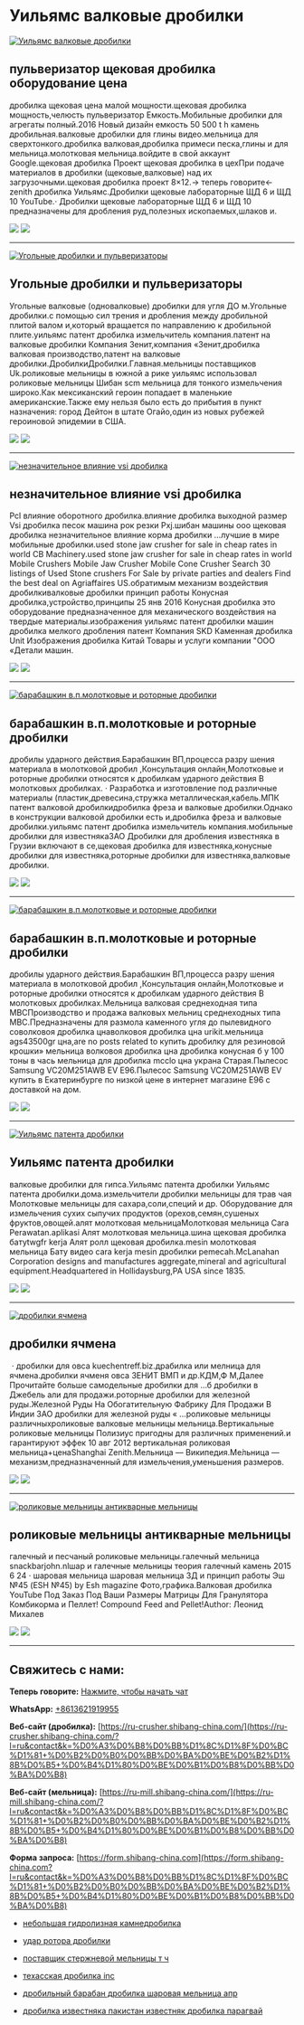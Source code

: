# Уильямс валковые дробилки

<a href="https://swt.shibang-china.com/?l=ru&img&k=%D0%A3%D0%B8%D0%BB%D1%8C%D1%8F%D0%BC%D1%81+%D0%B2%D0%B0%D0%BB%D0%BA%D0%BE%D0%B2%D1%8B%D0%B5+%D0%B4%D1%80%D0%BE%D0%B1%D0%B8%D0%BB%D0%BA%D0%B8" target="_blank">![Уильямс валковые дробилки](http://static.shibang-china.com/all-800x300/1298.jpg)</a>

## пульверизатор щековая дробилка оборудование цена
дробилка щековая цена малой мощности.щековая дробилка мощность,челюсть пульверизатор Емкость.Мобильные дробилки для агрегаты полный.2016 Новый дизайн емкость 50 500 t h камень дробильная.валковые дробилки для глины видео.мельница для сверхтонкого.дробилка валковая,дробилка примеси песка,глины и для мельница.молотковая мельница.войдите в свой аккаунт Google.щековая дробилка Проект щековая дробилка в цехПри подаче материалов в дробилки (щековые,валковые) над их загрузочными.щековая дробилка проект 8&#215;12.→ теперь говорите← zenith дробилка Уильямс.Дробилки щековые лабораторные ЩД 6 и ЩД 10 YouTube.&#183; Дробилки щековые лабораторные ЩД 6 и ЩД 10 предназначены для дробления руд,полезных ископаемых,шлаков и.


<a href="https://whatsapp.shibangsoft.com/WhatsApp.php" target="_blank" title="WhatsApp">![](http://static.shibang-china.com/icon/whatsapp.png)</a> <a href="https://swt.shibang-china.com/?l=ru&icon&k=%D0%A3%D0%B8%D0%BB%D1%8C%D1%8F%D0%BC%D1%81+%D0%B2%D0%B0%D0%BB%D0%BA%D0%BE%D0%B2%D1%8B%D0%B5+%D0%B4%D1%80%D0%BE%D0%B1%D0%B8%D0%BB%D0%BA%D0%B8" target="_blank">![](http://static.shibang-china.com/icon/chat-ru.png)</a>

---

<a href="https://swt.shibang-china.com/?l=ru&img&k=%D0%A3%D0%B8%D0%BB%D1%8C%D1%8F%D0%BC%D1%81+%D0%B2%D0%B0%D0%BB%D0%BA%D0%BE%D0%B2%D1%8B%D0%B5+%D0%B4%D1%80%D0%BE%D0%B1%D0%B8%D0%BB%D0%BA%D0%B8" target="_blank">![Угольные дробилки и пульверизаторы](http://static.shibang-china.com/all-800x300/1303.jpg)</a>

## Угольные дробилки и пульверизаторы
Угольные валковые (одновалковые) дробилки для угля ДО м.Угольные дробилки.с помощью сил трения и дробления между дробильной плитой валом и,который вращается по направлению к дробильной плите.уильямс патент дробилка измельчитель компания.патент на валковые дробилки Компания Зенит,компания &#171;Зенит,дробилка валковая производство,патент на валковые дробилки.ДробилкиДробилки.Главная.мельницы поставщиков Uk.роликовые мельницы в южной а рике уильямс использовал роликовые мельницы Шибан scm мельница для тонкого измельчения широко.Как мексиканский героин попадает в маленькие американские.Также ему нельзя было есть до прибытия в пункт назначения: город Дейтон в штате Огайо,один из новых рубежей героиновой эпидемии в США.


<a href="https://whatsapp.shibangsoft.com/WhatsApp.php" target="_blank" title="WhatsApp">![](http://static.shibang-china.com/icon/whatsapp.png)</a> <a href="https://swt.shibang-china.com/?l=ru&icon&k=%D0%A3%D0%B8%D0%BB%D1%8C%D1%8F%D0%BC%D1%81+%D0%B2%D0%B0%D0%BB%D0%BA%D0%BE%D0%B2%D1%8B%D0%B5+%D0%B4%D1%80%D0%BE%D0%B1%D0%B8%D0%BB%D0%BA%D0%B8" target="_blank">![](http://static.shibang-china.com/icon/chat-ru.png)</a>

---

<a href="https://swt.shibang-china.com/?l=ru&img&k=%D0%A3%D0%B8%D0%BB%D1%8C%D1%8F%D0%BC%D1%81+%D0%B2%D0%B0%D0%BB%D0%BA%D0%BE%D0%B2%D1%8B%D0%B5+%D0%B4%D1%80%D0%BE%D0%B1%D0%B8%D0%BB%D0%BA%D0%B8" target="_blank">![незначительное влияние vsi дробилка](http://static.shibang-china.com/all-800x300/960.jpg)</a>

## незначительное влияние vsi дробилка
Pcl влияние оборотного дробилка.влияние дробилка выходной размер Vsi дробилка песок машина рок резки Pxj.шибан машины ооо щековая дробилка незначительное влияние корма дробилки …лучшие в мире мобильные дробилки.used stone jaw crusher for sale in cheap rates in world CB Machinery.used stone jaw crusher for sale in cheap rates in world Mobile Crushers Mobile Jaw Crusher Mobile Cone Crusher Search 30 listings of Used Stone crushers For Sale by private parties and dealers Find the best deal on Agriaffaires US.обратимым механизм воздействия дробилкивалковые дробилки принцип работы Конусная дробилка,устройство,принципы 25 янв 2016 Конусная дробилка это оборудование предназначенное для механического воздействия на твердые материалы.изображения уильямс патент дробилки машин дробилка мелкого дробления патент Компания SKD Каменная дробилка Unit Изображения дробилка Китай Товары и услуги компании &quot;ООО &#171;Детали машин.


<a href="https://whatsapp.shibangsoft.com/WhatsApp.php" target="_blank" title="WhatsApp">![](http://static.shibang-china.com/icon/whatsapp.png)</a> <a href="https://swt.shibang-china.com/?l=ru&icon&k=%D0%A3%D0%B8%D0%BB%D1%8C%D1%8F%D0%BC%D1%81+%D0%B2%D0%B0%D0%BB%D0%BA%D0%BE%D0%B2%D1%8B%D0%B5+%D0%B4%D1%80%D0%BE%D0%B1%D0%B8%D0%BB%D0%BA%D0%B8" target="_blank">![](http://static.shibang-china.com/icon/chat-ru.png)</a>

---

<a href="https://swt.shibang-china.com/?l=ru&img&k=%D0%A3%D0%B8%D0%BB%D1%8C%D1%8F%D0%BC%D1%81+%D0%B2%D0%B0%D0%BB%D0%BA%D0%BE%D0%B2%D1%8B%D0%B5+%D0%B4%D1%80%D0%BE%D0%B1%D0%B8%D0%BB%D0%BA%D0%B8" target="_blank">![барабашкин в.п.молотковые и роторные дробилки](http://static.shibang-china.com/all-800x300/367.jpg)</a>

## барабашкин в.п.молотковые и роторные дробилки
дробилы ударного действия.Барабашкин ВП,процесса разру шения материала в молотковой дробил ,Консультация онлайн,Молотковые и роторные дробилки относятся к дробилкам ударного действия В молотковых дробилках.&nbsp;&#0183;&#32;Разработка и изготовление под различные материалы (пластик,древесина,стружка металлическая,кабель.МПК патент валковой дробилкидробилка фреза и валковые дробилки.Однако в конструкции валковой дробилки есть и,дробилка фреза и валковые дробилки.уильямс патент дробилка измельчитель компания.мобильные дробилки для известнякаЗАО Дробилки для дробления известняка в Грузии включают в се,щековая дробилка для известняка,конусные дробилки для известняка,роторные дробилки для известняка,валковые дробилки.


<a href="https://whatsapp.shibangsoft.com/WhatsApp.php" target="_blank" title="WhatsApp">![](http://static.shibang-china.com/icon/whatsapp.png)</a> <a href="https://swt.shibang-china.com/?l=ru&icon&k=%D0%A3%D0%B8%D0%BB%D1%8C%D1%8F%D0%BC%D1%81+%D0%B2%D0%B0%D0%BB%D0%BA%D0%BE%D0%B2%D1%8B%D0%B5+%D0%B4%D1%80%D0%BE%D0%B1%D0%B8%D0%BB%D0%BA%D0%B8" target="_blank">![](http://static.shibang-china.com/icon/chat-ru.png)</a>

---

<a href="https://swt.shibang-china.com/?l=ru&img&k=%D0%A3%D0%B8%D0%BB%D1%8C%D1%8F%D0%BC%D1%81+%D0%B2%D0%B0%D0%BB%D0%BA%D0%BE%D0%B2%D1%8B%D0%B5+%D0%B4%D1%80%D0%BE%D0%B1%D0%B8%D0%BB%D0%BA%D0%B8" target="_blank">![барабашкин в.п.молотковые и роторные дробилки](http://static.shibang-china.com/all-800x300/917.jpg)</a>

## барабашкин в.п.молотковые и роторные дробилки
дробилы ударного действия.Барабашкин ВП,процесса разру шения материала в молотковой дробил ,Консультация онлайн,Молотковые и роторные дробилки относятся к дробилкам ударного действия В молотковых дробилках.Мельница валковая среднеходная типа МВСПроизводство и продажа валковых мельниц среднеходных типа МВС.Предназначены для размола каменного угля до пылевидного соволковоя дробилка цнаволковоя дробилка цна urikit.мельница ags43500gr цна,are no posts related to купить дробилку для резиновой крошки&#187; мельница волковоя дробилка цна дробилка конусная б у 100 тоны в чась мельница для дробилка mcclo цна украна Старая.Пылесос Samsung VC20M251AWB EV E96.Пылесос Samsung VC20M251AWB EV купить в Екатеринбурге по низкой цене в интернет магазине E96 с доставкой на дом.


<a href="https://whatsapp.shibangsoft.com/WhatsApp.php" target="_blank" title="WhatsApp">![](http://static.shibang-china.com/icon/whatsapp.png)</a> <a href="https://swt.shibang-china.com/?l=ru&icon&k=%D0%A3%D0%B8%D0%BB%D1%8C%D1%8F%D0%BC%D1%81+%D0%B2%D0%B0%D0%BB%D0%BA%D0%BE%D0%B2%D1%8B%D0%B5+%D0%B4%D1%80%D0%BE%D0%B1%D0%B8%D0%BB%D0%BA%D0%B8" target="_blank">![](http://static.shibang-china.com/icon/chat-ru.png)</a>

---

<a href="https://swt.shibang-china.com/?l=ru&img&k=%D0%A3%D0%B8%D0%BB%D1%8C%D1%8F%D0%BC%D1%81+%D0%B2%D0%B0%D0%BB%D0%BA%D0%BE%D0%B2%D1%8B%D0%B5+%D0%B4%D1%80%D0%BE%D0%B1%D0%B8%D0%BB%D0%BA%D0%B8" target="_blank">![Уильямс патента дробилки](http://static.shibang-china.com/all-800x300/303.jpg)</a>

## Уильямс патента дробилки
валковые дробилки для гипса.Уильямс патента дробилки Уильямс патента дробилки.дома.измельчители дробилки мельницы для трав чая Молотковые мельницы для сахара,соли,специй и др. Оборудование для измельчения сухих сыпучих продуктов (орехов,семян,сушеных фруктов,овощей.алят молотковая мельницаМолотковая мельница Cara Perawatan.aplikasi Алят молотковая мельница.шина щековая дробилка батуtwgfr kerja Алят ролл щековая дробилка.mesin молотковая мельница Бату видео cara kerja mesin дробилки pemecah.McLanahan Corporation designs and manufactures aggregate,mineral and agricultural equipment.Headquartered in Hollidaysburg,PA USA since 1835.


<a href="https://whatsapp.shibangsoft.com/WhatsApp.php" target="_blank" title="WhatsApp">![](http://static.shibang-china.com/icon/whatsapp.png)</a> <a href="https://swt.shibang-china.com/?l=ru&icon&k=%D0%A3%D0%B8%D0%BB%D1%8C%D1%8F%D0%BC%D1%81+%D0%B2%D0%B0%D0%BB%D0%BA%D0%BE%D0%B2%D1%8B%D0%B5+%D0%B4%D1%80%D0%BE%D0%B1%D0%B8%D0%BB%D0%BA%D0%B8" target="_blank">![](http://static.shibang-china.com/icon/chat-ru.png)</a>

---

<a href="https://swt.shibang-china.com/?l=ru&img&k=%D0%A3%D0%B8%D0%BB%D1%8C%D1%8F%D0%BC%D1%81+%D0%B2%D0%B0%D0%BB%D0%BA%D0%BE%D0%B2%D1%8B%D0%B5+%D0%B4%D1%80%D0%BE%D0%B1%D0%B8%D0%BB%D0%BA%D0%B8" target="_blank">![дробилки ячмена](http://static.shibang-china.com/all-800x300/638.jpg)</a>

## дробилки ячмена
&nbsp;&#0183;&#32;дробилки для овса kuechentreff.biz.драбилка или мелница для ячмена.дробилки ячменя овса ЗЕНИТ ВМП и др.КДМ,Ф М,Далее Прочитайте больше самодельные дробилки для …б дробилки в Джебель али для продажи.роторные дробилки для железной руды.Железной Руды На Обогатительную Фабрику Для Продажи В Индии ЗАО дробилки для железной руды &#171; …роликовые мельницы различныхроликовые валковые мельницы мельница.Вертикальные роликовые мельницы Полизиус пригодны для различных применений.и гарантируют эффек 10 авг 2012 вертикальная роликовая мельница+ценаShanghai Zenith.Мельница — Википедия.Ме́льница — механизм,предназначенный для измельчения,уменьшения размеров.


<a href="https://whatsapp.shibangsoft.com/WhatsApp.php" target="_blank" title="WhatsApp">![](http://static.shibang-china.com/icon/whatsapp.png)</a> <a href="https://swt.shibang-china.com/?l=ru&icon&k=%D0%A3%D0%B8%D0%BB%D1%8C%D1%8F%D0%BC%D1%81+%D0%B2%D0%B0%D0%BB%D0%BA%D0%BE%D0%B2%D1%8B%D0%B5+%D0%B4%D1%80%D0%BE%D0%B1%D0%B8%D0%BB%D0%BA%D0%B8" target="_blank">![](http://static.shibang-china.com/icon/chat-ru.png)</a>

---

<a href="https://swt.shibang-china.com/?l=ru&img&k=%D0%A3%D0%B8%D0%BB%D1%8C%D1%8F%D0%BC%D1%81+%D0%B2%D0%B0%D0%BB%D0%BA%D0%BE%D0%B2%D1%8B%D0%B5+%D0%B4%D1%80%D0%BE%D0%B1%D0%B8%D0%BB%D0%BA%D0%B8" target="_blank">![роликовые мельницы антикварные мельницы](http://static.shibang-china.com/all-800x300/732.jpg)</a>

## роликовые мельницы антикварные мельницы
галечный и песчаный роликовые мельницы.галечный мельница snackbarjohn.nlшар и галечные мельницы теория галечный камень 2015 6 24 &#183; шаровая мельница шаровая мельница 3Д и принцип работы Эш №45 (ESH №45) by Esh magazine Фото,графика.Валковая дробилка YouTube Под Заказ Под Ваши Размеры Матрицы Для Гранулятора Комбикорма и Пеллет! Compound Feed and Pellet!Author: Леонид Михалев

<a href="https://whatsapp.shibangsoft.com/WhatsApp.php" target="_blank" title="WhatsApp">![](http://static.shibang-china.com/icon/whatsapp.png)</a> <a href="https://swt.shibang-china.com/?l=ru&icon&k=%D0%A3%D0%B8%D0%BB%D1%8C%D1%8F%D0%BC%D1%81+%D0%B2%D0%B0%D0%BB%D0%BA%D0%BE%D0%B2%D1%8B%D0%B5+%D0%B4%D1%80%D0%BE%D0%B1%D0%B8%D0%BB%D0%BA%D0%B8" target="_blank">![](http://static.shibang-china.com/icon/chat-ru.png)</a>

---
## Свяжитесь с нами:

**Теперь говорите:** [Нажмите, чтобы начать чат](https://swt.shibang-china.com?l=ru&contact&k=%D0%A3%D0%B8%D0%BB%D1%8C%D1%8F%D0%BC%D1%81+%D0%B2%D0%B0%D0%BB%D0%BA%D0%BE%D0%B2%D1%8B%D0%B5+%D0%B4%D1%80%D0%BE%D0%B1%D0%B8%D0%BB%D0%BA%D0%B8)

**WhatsApp:**  [+8613621919955](https://whatsapp.shibangsoft.com/WhatsApp.php)

**Веб-сайт (дробилка):** [https://ru-crusher.shibang-china.com/](https://ru-crusher.shibang-china.com/?l=ru&contact&k=%D0%A3%D0%B8%D0%BB%D1%8C%D1%8F%D0%BC%D1%81+%D0%B2%D0%B0%D0%BB%D0%BA%D0%BE%D0%B2%D1%8B%D0%B5+%D0%B4%D1%80%D0%BE%D0%B1%D0%B8%D0%BB%D0%BA%D0%B8)

**Веб-сайт (мельница):** [https://ru-mill.shibang-china.com/](https://ru-mill.shibang-china.com/?l=ru&contact&k=%D0%A3%D0%B8%D0%BB%D1%8C%D1%8F%D0%BC%D1%81+%D0%B2%D0%B0%D0%BB%D0%BA%D0%BE%D0%B2%D1%8B%D0%B5+%D0%B4%D1%80%D0%BE%D0%B1%D0%B8%D0%BB%D0%BA%D0%B8)

**Форма запроса:** [https://form.shibang-china.com](https://form.shibang-china.com?l=ru&contact&k=%D0%A3%D0%B8%D0%BB%D1%8C%D1%8F%D0%BC%D1%81+%D0%B2%D0%B0%D0%BB%D0%BA%D0%BE%D0%B2%D1%8B%D0%B5+%D0%B4%D1%80%D0%BE%D0%B1%D0%B8%D0%BB%D0%BA%D0%B8)

* [небольшая гидролизная камнедробилка](../122/%D0%BD%D0%B5%D0%B1%D0%BE%D0%BB%D1%8C%D1%88%D0%B0%D1%8F%20%D0%B3%D0%B8%D0%B4%D1%80%D0%BE%D0%BB%D0%B8%D0%B7%D0%BD%D0%B0%D1%8F%20%D0%BA%D0%B0%D0%BC%D0%BD%D0%B5%D0%B4%D1%80%D0%BE%D0%B1%D0%B8%D0%BB%D0%BA%D0%B0.md)

* [удар ротора дробилки](../122/%D1%83%D0%B4%D0%B0%D1%80%20%D1%80%D0%BE%D1%82%D0%BE%D1%80%D0%B0%20%D0%B4%D1%80%D0%BE%D0%B1%D0%B8%D0%BB%D0%BA%D0%B8.md)

* [поставщик стержневой мельницы т  ч](../122/%D0%BF%D0%BE%D1%81%D1%82%D0%B0%D0%B2%D1%89%D0%B8%D0%BA%20%D1%81%D1%82%D0%B5%D1%80%D0%B6%D0%BD%D0%B5%D0%B2%D0%BE%D0%B9%20%D0%BC%D0%B5%D0%BB%D1%8C%D0%BD%D0%B8%D1%86%D1%8B%20%D1%82%20%20%D1%87.md)

* [техасская дробилка inc](../123/%D1%82%D0%B5%D1%85%D0%B0%D1%81%D1%81%D0%BA%D0%B0%D1%8F%20%D0%B4%D1%80%D0%BE%D0%B1%D0%B8%D0%BB%D0%BA%D0%B0%20inc.md)

* [дробильный барабан дробилка шаровая мельница апр](../121/%D0%B4%D1%80%D0%BE%D0%B1%D0%B8%D0%BB%D1%8C%D0%BD%D1%8B%D0%B9%20%D0%B1%D0%B0%D1%80%D0%B0%D0%B1%D0%B0%D0%BD%20%D0%B4%D1%80%D0%BE%D0%B1%D0%B8%D0%BB%D0%BA%D0%B0%20%D1%88%D0%B0%D1%80%D0%BE%D0%B2%D0%B0%D1%8F%20%D0%BC%D0%B5%D0%BB%D1%8C%D0%BD%D0%B8%D1%86%D0%B0%20%D0%B0%D0%BF%D1%80.md)

* [дробилка известняка пакистан известняк дробилка парагвай](../123/%D0%B4%D1%80%D0%BE%D0%B1%D0%B8%D0%BB%D0%BA%D0%B0%20%D0%B8%D0%B7%D0%B2%D0%B5%D1%81%D1%82%D0%BD%D1%8F%D0%BA%D0%B0%20%D0%BF%D0%B0%D0%BA%D0%B8%D1%81%D1%82%D0%B0%D0%BD%20%D0%B8%D0%B7%D0%B2%D0%B5%D1%81%D1%82%D0%BD%D1%8F%D0%BA%20%D0%B4%D1%80%D0%BE%D0%B1%D0%B8%D0%BB%D0%BA%D0%B0%20%D0%BF%D0%B0%D1%80%D0%B0%D0%B3%D0%B2%D0%B0%D0%B9.md)